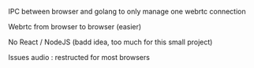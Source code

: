 IPC between browser and golang to only manage one webrtc connection

Webrtc from browser to browser (easier)

No React / NodeJS (badd idea, too much for this small project)

Issues audio : restructed for most browsers